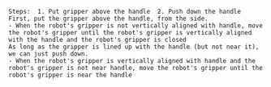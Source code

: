 
    Steps:  1. Put gripper above the handle  2. Push down the handle
    First, put the gripper above the handle, from the side.
    - When the robot's gripper is not vertically aligned with handle, move the robot's gripper until the robot's gripper is vertically aligned with the handle and the robot's gripper is closed
    As long as the gripper is lined up with the handle (but not near it), we can just push down.
    - When the robot's gripper is vertically aligned with handle and the robot's gripper is not near handle, move the robot's gripper until the robot's gripper is near the handle